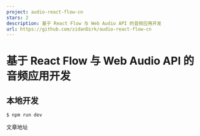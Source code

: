 ```yaml
---
project: audio-react-flow-cn
stars: 2
description: 基于 React Flow 与 Web Audio API 的音频应用开发
url: https://github.com/zidanDirk/audio-react-flow-cn
---
```


基于 React Flow 与 Web Audio API 的音频应用开发
=====================================

本地开发
----

```
$ npm run dev
```

文章地址
